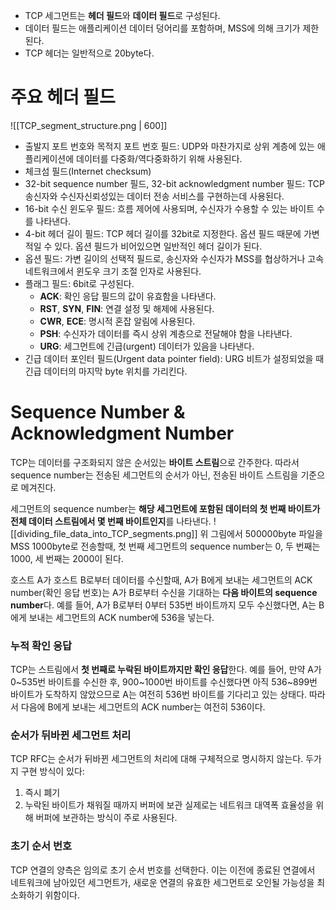 - TCP 세그먼트는 **헤더 필드**와 **데이터 필드**로 구성된다.
- 데이터 필드는 애플리케이션 데이터 덩어리를 포함하며, MSS에 의해 크기가 제한된다.
- TCP 헤더는 일반적으로 20byte다.

# 주요 헤더 필드
![[TCP_segment_structure.png | 600]]
- 출발지 포트 번호와 목적지 포트 번호 필드: UDP와 마찬가지로 상위 계층에 있는 애플리케이션에 데이터를 다중화/역다중화하기 위해 사용된다.
- 체크섬 필드(Internet checksum)
- 32-bit sequence number 필드, 32-bit acknowledgment number 필드: TCP 송신자와 수신자신뢰성있는 데이터 전송 서비스를 구현하는데 사용된다.
- 16-bit 수신 윈도우 필드: 흐름 제어에 사용되며, 수신자가 수용할 수 있는 바이트 수를 나타낸다.
- 4-bit 헤더 길이 필드: TCP 헤더 길이를 32bit로 지정한다. 옵션 필드 때문에 가변적일 수 있다. 옵션 필드가 비어있으면 일반적인 헤더 길이가 된다.
- 옵션 필드: 가변 길이의 선택적 필드로, 송신자와 수신자가 MSS를 협상하거나 고속 네트워크에서 윈도우 크기 조절 인자로 사용된다.
- 플래그 필드: 6bit로 구성된다.
	- **ACK**: 확인 응답 필드의 값이 유효함을 나타낸다.
	- **RST**, **SYN**, **FIN**: 연결 설정 및 해제에 사용된다.
	- **CWR**, **ECE**: 명시적 혼잡 알림에 사용된다.
	- **PSH**: 수신자가 데이터를 즉시 상위 계층으로 전달해야 함을 나타낸다.
	- **URG**: 세그먼트에 긴급(urgent) 데이터가 있음을 나타낸다.
- 긴급 데이터 포인터 필드(Urgent data pointer field): URG 비트가 설정되었을 때 긴급 데이터의 마지막 byte 위치를 가리킨다.
# Sequence Number & Acknowledgment Number
TCP는 데이터를 구조화되지 않은 순서있는 **바이트 스트림**으로 간주한다. 따라서 sequence number는 전송된 세그먼트의 순서가 아닌, 전송된 바이트 스트림을 기준으로 메겨진다.

세그먼트의 sequence number는 **해당 세그먼트에 포함된 데이터의 첫 번째 바이트가 전체 데이터 스트림에서 몇 번째 바이트인지**를 나타낸다.
![[dividing_file_data_into_TCP_segments.png]]
위 그림에서 500000byte 파일을 MSS 1000byte로 전송할때, 첫 번째 세그먼트의 sequence number는 0, 두 번째는 1000, 세 번째는 2000이 된다.

호스트 A가 호스트 B로부터 데이터를 수신할때, A가 B에게 보내는 세그먼트의 ACK number(확인 응답 번호)는 A가 B로부터 수신을 기대하는 **다음 바이트의 sequence number**다.
예를 들어, A가 B로부터 0부터 535번 바이트까지 모두 수신했다면, A는 B에게 보내는 세그먼트의 ACK number에 536을 넣는다.
### 누적 확인 응답
TCP는 스트림에서 **첫 번째로 누락된 바이트까지만 확인 응답**한다.
예를 들어, 만약 A가 0~535번 바이트를 수신한 후, 900~1000번 바이트를 수신했다면 아직 536~899번 바이트가 도착하지 않았으므로 A는 여전히 536번 바이트를 기다리고 있는 상태다. 따라서 다음에 B에게 보내는 세그먼트의 ACK number는 여전히 536이다.
### 순서가 뒤바뀐 세그먼트 처리
TCP RFC는 순서가 뒤바뀐 세그먼트의 처리에 대해 구체적으로 명시하지 않는다.
두가지 구현 방식이 있다:
1. 즉시 폐기
2. 누락된 바이트가 채워질 때까지 버퍼에 보관
실제로는 네트워크 대역폭 효율성을 위해 버퍼에 보관하는 방식이 주로 사용된다.
### 초기 순서 번호
TCP 연결의 양측은 임의로 초기 순서 번호를 선택한다.
이는 이전에 종료된 연결에서 네트워크에 남아있던 세그먼트가, 새로운 연결의 유효한 세그먼트로 오인될 가능성을 최소화하기 위함이다.
